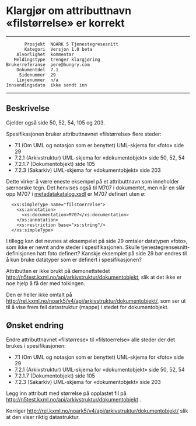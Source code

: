 Klargjør om attributtnavn «filstørrelse» er korrekt
===================================================

 ------------------  ---------------------------------
           Prosjekt  NOARK 5 Tjenestegresesnitt
           Kategori  Versjon 1.0 beta
        Alvorlighet  kommentar
       Meldingstype  trenger klargjøring
    Brukerreferanse  pere@hungry.com
        Dokumentdel  7.1
         Sidenummer  29
        Linjenummer  n/a
    Innsendingsdato  ikke sendt inn
 ------------------  ---------------------------------

Beskrivelse
-----------

Gjelder også side 50, 52, 54, 105 og 203.

Spesifikasjonen bruker attributtnavnet «filstørrelse» flere steder:

 * 7.1 (Om UML og notasjon som er benyttet) UML-skjema for «foto» side 29
 * 7.2.1 (Arkivstruktur) UML-skjema for «dokumentobjekt» side 50, 52, 54
 * 7.2.1.7 (Dokumentobjekt) side 105
 * 7.2.3 (Sakarkiv) UML-skjema for «dokumentobjekt» side 203

Dette virker å være eneste eksempel på et attributtnavn som inneholder
særnorske tegn.  Det henvises også til M707 i dokumentet, men når en
slår opp M707 i
[metadatakatalog.xsdl](http://arkivverket.no/arkivverket/content/download/21282/191627/version/1/file/metadatakatalog.xsdl)
er M707 definert uten ø:
```
  <xs:simpleType name="filstoerrelse">
    <xs:annotation>
      <xs:documentation>M707</xs:documentation>
    </xs:annotation>
    <xs:restriction base="xs:string"/>
  </xs:simpleType>
```

I tillegg kan det nevnes at eksempelet på side 29 omtaler datatypen
«foto», som ikke er nevnt andre steder i spesifikasjonen.  Skulle
tjenestegrensesnitt-definisjonen hatt foto definert? Kanskje eksemplet
på side 29 bør endres til å kun bruke datatyper som er definert i
spesifikasjonen?

Attributten er ikke brukt på demonettstedet
http://n5test.kxml.no/api/arkivstruktur/dokumentobjekt, slik at det
ikke er noe hjelp å få der med tolkingen.

Den er heller ikke omtalt på
http://rel.kxml.no/noark5/v4/api/arkivstruktur/dokumentobjekt/, som
ser ut til å vise frem feil datastruktur (mappe) i stedet for
dokumentobjekt.

Ønsket endring
--------------

Endre attributtnavnet «filstørrese» til «filstoerrelse» alle steder
der det brukes i spesifikasjonen:

 * 7.1 (Om UML og notasjon som er benyttet) UML-skjema for «foto» side 29
 * 7.2.1 (Arkivstruktur) UML-skjema for «dokumentobjekt» side 50, 52, 54
 * 7.2.1.7 (Dokumentobjekt) side 105
 * 7.2.3 (Sakarkiv) UML-skjema for «dokumentobjekt» side 203

Legg inn attributt med størrelse på opplastet fil på
http://n5test.kxml.no/api/arkivstruktur/dokumentobjekt .

Korriger
http://rel.kxml.no/noark5/v4/api/arkivstruktur/dokumentobjekt/ slik at
den viser riktig datastruktur.
